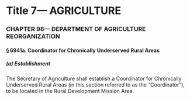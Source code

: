
# Title 7— AGRICULTURE
### CHAPTER 98— DEPARTMENT OF AGRICULTURE REORGANIZATION
#### § 6941a. Coordinator for Chronically Underserved Rural Areas
##### (a) Establishment

The Secretary of Agriculture shall establish a Coordinator for Chronically Underserved Rural Areas (in this section referred to as the “Coordinator”), to be located in the Rural Development Mission Area.
